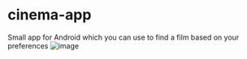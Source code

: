 # cinema-app
Small app for Android which you can use to find a film based on your preferences
![image](https://user-images.githubusercontent.com/23276478/147363190-65f1b7a6-047e-4843-80d4-070a11e5d253.png)
